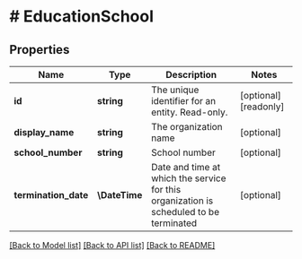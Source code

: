 # # EducationSchool

## Properties

Name | Type | Description | Notes
------------ | ------------- | ------------- | -------------
**id** | **string** | The unique identifier for an entity. Read-only. | [optional] [readonly]
**display_name** | **string** | The organization name | [optional]
**school_number** | **string** | School number | [optional]
**termination_date** | **\DateTime** | Date and time at which the service for this organization is scheduled to be terminated | [optional]

[[Back to Model list]](../../README.md#models) [[Back to API list]](../../README.md#endpoints) [[Back to README]](../../README.md)
